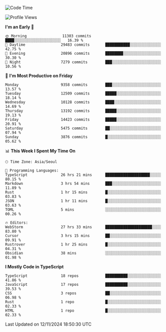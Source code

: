 <!--START_SECTION:waka-->
![Code Time](http://img.shields.io/badge/Code%20Time-6%2C887%20hrs%2053%20mins-blue)

![Profile Views](http://img.shields.io/badge/Profile%20Views-0-blue)

**I'm an Early 🐤** 

```text
🌞 Morning                11303 commits       ████░░░░░░░░░░░░░░░░░░░░░   16.39 % 
🌆 Daytime                29483 commits       ███████████░░░░░░░░░░░░░░   42.75 % 
🌃 Evening                20896 commits       ████████░░░░░░░░░░░░░░░░░   30.30 % 
🌙 Night                  7279 commits        ███░░░░░░░░░░░░░░░░░░░░░░   10.56 % 
```
📅 **I'm Most Productive on Friday** 

```text
Monday                   9358 commits        ███░░░░░░░░░░░░░░░░░░░░░░   13.57 % 
Tuesday                  12509 commits       █████░░░░░░░░░░░░░░░░░░░░   18.14 % 
Wednesday                10128 commits       ████░░░░░░░░░░░░░░░░░░░░░   14.69 % 
Thursday                 13192 commits       █████░░░░░░░░░░░░░░░░░░░░   19.13 % 
Friday                   14423 commits       █████░░░░░░░░░░░░░░░░░░░░   20.91 % 
Saturday                 5475 commits        ██░░░░░░░░░░░░░░░░░░░░░░░   07.94 % 
Sunday                   3876 commits        █░░░░░░░░░░░░░░░░░░░░░░░░   05.62 % 
```


📊 **This Week I Spent My Time On** 

```text
🕑︎ Time Zone: Asia/Seoul

💬 Programming Languages: 
TypeScript               26 hrs 21 mins      ████████████████████░░░░░   80.15 % 
Markdown                 3 hrs 54 mins       ███░░░░░░░░░░░░░░░░░░░░░░   11.89 % 
Rust                     1 hr 15 mins        █░░░░░░░░░░░░░░░░░░░░░░░░   03.83 % 
JSON                     1 hr 11 mins        █░░░░░░░░░░░░░░░░░░░░░░░░   03.63 % 
TOML                     5 mins              ░░░░░░░░░░░░░░░░░░░░░░░░░   00.26 % 

🔥 Editors: 
WebStorm                 27 hrs 33 mins      █████████████████████░░░░   83.80 % 
Cursor                   3 hrs 15 mins       ██░░░░░░░░░░░░░░░░░░░░░░░   09.91 % 
Rustrover                1 hr 25 mins        █░░░░░░░░░░░░░░░░░░░░░░░░   04.31 % 
Obsidian                 38 mins             ░░░░░░░░░░░░░░░░░░░░░░░░░   01.98 % 
```

**I Mostly Code in TypeScript** 

```text
TypeScript               18 repos            ██████████░░░░░░░░░░░░░░░   41.86 % 
JavaScript               17 repos            ██████████░░░░░░░░░░░░░░░   39.53 % 
CSS                      3 repos             ██░░░░░░░░░░░░░░░░░░░░░░░   06.98 % 
Rust                     1 repo              █░░░░░░░░░░░░░░░░░░░░░░░░   02.33 % 
HTML                     1 repo              █░░░░░░░░░░░░░░░░░░░░░░░░   02.33 % 
```




 Last Updated on 12/11/2024 18:50:30 UTC
<!--END_SECTION:waka-->
